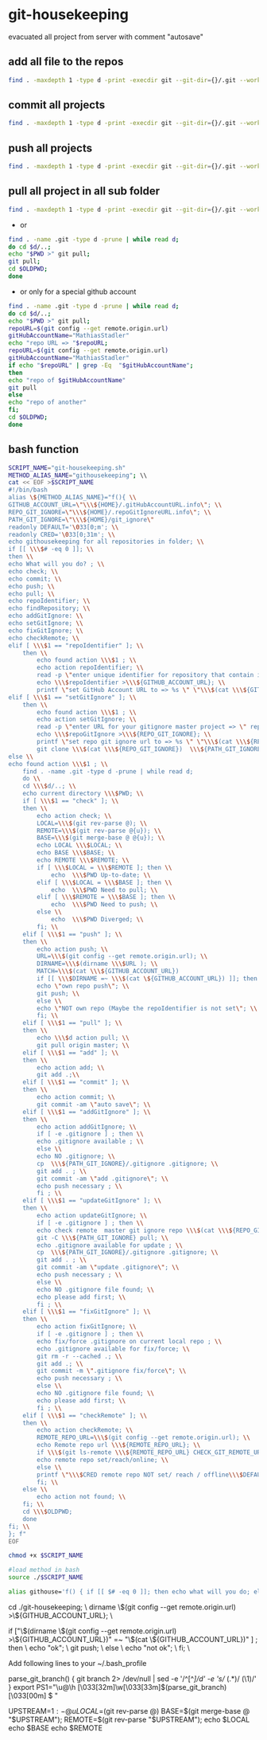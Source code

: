 # git-housekeeping
 evacuated all project from server with comment "autosave"

## add all file  to the repos

```bash
find . -maxdepth 1 -type d -print -execdir git --git-dir={}/.git --work-tree=$PWD/{} add . \;
```

## commit all projects

```bash
find . -maxdepth 1 -type d -print -execdir git --git-dir={}/.git --work-tree=$PWD/{} commit -am "auto save" \;
```

## push all projects

```bash
find . -maxdepth 1 -type d -print -execdir git --git-dir={}/.git --work-tree=$PWD/{} push \;
```

## pull all project in all sub folder

```bash
find . -maxdepth 1 -type d -print -execdir git --git-dir={}/.git --work-tree=$PWD/{} pull origin master \;
```

- or

```bash
find . -name .git -type d -prune | while read d;
do cd $d/..;
echo "$PWD >" git pull;
git pull;
cd $OLDPWD;
done
```

- or only for a special github account

```bash
find . -name .git -type d -prune | while read d;
do cd $d/..;
echo "$PWD >" git pull;
repoURL=$(git config --get remote.origin.url)
gitHubAccountName="MathiasStadler"
echo "repo URL => "$repoURL;
repoURL=$(git config --get remote.origin.url)
gitHubAccountName="MathiasStadler"
if echo "$repoURL" | grep -Eq  "$gitHubAccountName";
then
echo "repo of $gitHubAccountName"
git pull
else
echo "repo of another"
fi;
cd $OLDPWD;
done
```

## bash function

```bash git-housekeeping.sh
SCRIPT_NAME="git-housekeeping.sh"
METHOD_ALIAS_NAME="githousekeeping"; \\
cat << EOF >$SCRIPT_NAME
#!/bin/bash
alias \${METHOD_ALIAS_NAME}="f(){ \\
GITHUB_ACCOUNT_URL=\"\\\${HOME}/.gitHubAccountURL.info\"; \\
REPO_GIT_IGNORE=\"\\\${HOME}/.repoGitIgnoreURL.info\"; \\
PATH_GIT_IGNORE=\"\\\${HOME}/git_ignore\"
readonly DEFAULT='\033[0;m'; \\
readonly CRED='\033[0;31m'; \\
echo githousekeeping for all repositories in folder; \\
if [[ \\\$# -eq 0 ]]; \\
then \\
echo What will you do? ; \\
echo check; \\
echo commit; \\
echo push; \\
echo pull; \\
echo repoIdentifier; \\
echo findRepository; \\
echo addGitIgnore: \\
echo setGitIgnore; \\
echo fixGitIgnore; \\
echo checkRemote; \\
elif [ \\\$1 == "repoIdentifier" ]; \\
    then \\
        echo found action \\\$1 ; \\
        echo action repoIdentifier; \\
        read -p \"enter unique identifier for repository that contain in the remote URL e.g. account name => \" repoIdentifier ; \\
        echo \\\$repoIdentifier >\\\${GITHUB_ACCOUNT_URL}; \\
        printf \"set GitHub Account URL to => %s \" \"\\\$(cat \\\${GITHUB_ACCOUNT_URL})\" ; \\
elif [ \\\$1 == "setGitIgnore" ]; \\
    then \\
        echo found action \\\$1 ; \\
        echo action setGitIgnore; \\
        read -p \"enter URL for your gitignore master project => \" repoGitIgnore; \\
        echo \\\$repoGitIgnore >\\\${REPO_GIT_IGNORE}; \\
        printf \"set repo git ignore url to => %s \" \"\\\$(cat \\\${REPO_GIT_IGNORE})\" ; \\
        git clone \\\$(cat \\\${REPO_GIT_IGNORE})  \\\${PATH_GIT_IGNORE}; \\
else \\
echo found action \\\$1 ; \\
    find . -name .git -type d -prune | while read d;
    do \\
    cd \\\$d/..; \\
    echo current directory \\\$PWD; \\
    if [ \\\$1 == "check" ]; \\
    then \\
        echo action check; \\
        LOCAL=\\\$(git rev-parse @); \\
        REMOTE=\\\$(git rev-parse @{u}); \\
        BASE=\\\$(git merge-base @ @{u}); \\
        echo LOCAL \\\$LOCAL; \\
        echo BASE \\\$BASE; \\
        echo REMOTE \\\$REMOTE; \\
        if [ \\\$LOCAL = \\\$REMOTE ]; then \\
            echo  \\\$PWD Up-to-date; \\
        elif [ \\\$LOCAL = \\\$BASE ]; then \\
            echo  \\\$PWD Need to pull; \\
        elif [ \\\$REMOTE = \\\$BASE ]; then \\
            echo  \\\$PWD Need to push; \\
        else \\
            echo  \\\$PWD Diverged; \\
        fi; \\
    elif [ \\\$1 == "push" ]; \\
    then \\
        echo action push; \\
        URL=\\\$(git config --get remote.origin.url); \\
        DIRNAME=\\\$(dirname \\\$URL ); \\
        MATCH=\\\$(cat \\\${GITHUB_ACCOUNT_URL})
        if [[ \\\$DIRNAME =~ \\\$(cat \${GITHUB_ACCOUNT_URL}) ]]; then \\
        echo \"own repo push\"; \\
        git push; \\
        else \\
        echo \"NOT own repo (Maybe the repoIdentifier is not set\"; \\
        fi; \\
    elif [ \\\$1 == "pull" ]; \\
    then \\
        echo \\\$d action pull; \\
        git pull origin master; \\
    elif [ \\\$1 == "add" ]; \\
    then \\
        echo action add; \\
        git add .;\\
    elif [ \\\$1 == "commit" ]; \\
    then \\
        echo action commit; \\
        git commit -am \"auto save\"; \\
    elif [ \\\$1 == "addGitIgnore" ]; \\
    then \\
        echo action addGitIgnore; \\
        if [ -e .gitignore ] ; then \\
        echo .gitignore available ; \\
        else \\
        echo NO .gitignore; \\
        cp  \\\${PATH_GIT_IGNORE}/.gitignore .gitignore; \\
        git add . ; \\
        git commit -am \"add .gitignore\"; \\
        echo push necessary ; \\
        fi ; \\
    elif [ \\\$1 == "updateGitIgnore" ]; \\
    then \\
        echo action updateGitIgnore; \\
        if [ -e .gitignore ] ; then \\
        echo check remote  master git ignore repo \\\$(cat \\\${REPO_GIT_IGNORE}); \\
        git -C \\\${PATH_GIT_IGNORE} pull; \\
        echo .gitignore available for update ; \\
        cp  \\\${PATH_GIT_IGNORE}/.gitignore .gitignore; \\
        git add . ; \\
        git commit -am \"update .gitignore\"; \\
        echo push necessary ; \\
        else \\
        echo NO .gitignore file found; \\
        echo please add first; \\
        fi ; \\
    elif [ \\\$1 == "fixGitIgnore" ]; \\
    then \\
        echo action fixGitIgnore; \\
        if [ -e .gitignore ] ; then \\
        echo fix/force .gitignore on current local repo ; \\
        echo .gitignore available for fix/force; \\
        git rm -r --cached .; \\
        git add .; \\
        git commit -m \".gitignore fix/force\"; \\
        echo push necessary ; \\
        else \\
        echo NO .gitignore file found; \\
        echo please add first; \\
        fi ; \\
    elif [ \\\$1 == "checkRemote" ]; \\
    then \\
        echo action checkRemote; \\
        REMOTE_REPO_URL=\\\$(git config --get remote.origin.url); \\
        echo Remote repo url \\\${REMOTE_REPO_URL}; \\
        if \\\$(git ls-remote \\\${REMOTE_REPO_URL} CHECK_GIT_REMOTE_URL_REACHABILITY); then \\
        echo remote repo set/reach/online; \\
        else \\
        printf \"\\\$CRED remote repo NOT set/ reach / offline\\\$DEFAULT\\\n \"; \\
        fi; \\
    else \\
        echo action not found; \\
    fi; \\
    cd \\\$OLDPWD;
    done
fi; \\
}; f"
EOF

chmod +x $SCRIPT_NAME

#load method in bash
source ./$SCRIPT_NAME


```

```bash
alias githouse='f() { if [[ $# -eq 0 ]]; then echo what will you do; else echo $1 ;fi; }; f'
```


cd ./git-housekeeping; \\
        dirname \\\$(git config --get remote.origin.url) >\\\${GITHUB_ACCOUNT_URL}; \\


 if [\"\\\$(dirname \\\$(git config --get remote.origin.url) >\\\${GITHUB_ACCOUNT_URL})\" =~ \"\\\$(cat \\\${GITHUB_ACCOUNT_URL})\" ] ; then \\
                echo "ok"; \\
                git push; \\
            else \\
                echo "not ok"; \\
            fi; \\

Add following lines to your ~/.bash_profile

parse_git_branch() {
     git branch 2> /dev/null | sed -e '/^[^*]/d' -e 's/* \(.*\)/ (\1)/'
}
export PS1="\u@\h \[\033[32m\]\w\[\033[33m\]\$(parse_git_branch)\[\033[00m\] $ "




UPSTREAM=${1:-@{u}}
LOCAL=$(git rev-parse @)
BASE=$(git merge-base @ "$UPSTREAM");
REMOTE=$(git rev-parse "$UPSTREAM");
echo $LOCAL
echo $BASE
echo $REMOTE
